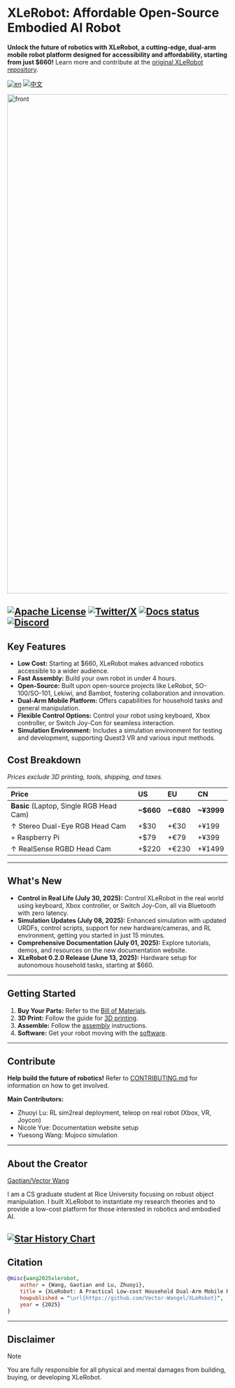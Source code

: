 # XLeRobot: Affordable Open-Source Embodied AI Robot

**Unlock the future of robotics with XLeRobot, a cutting-edge, dual-arm mobile robot platform designed for accessibility and affordability, starting from just $660!**  Learn more and contribute at the [original XLeRobot repository](https://github.com/Vector-Wangel/XLeRobot).

[![en](https://img.shields.io/badge/lang-en-blue.svg)](README.md)
[![中文](https://img.shields.io/badge/lang-中文-brown.svg)](README_CN.md)

<a href="https://xlerobot.readthedocs.io/en/latest/index.html">
  <img width="1725" height="1140" alt="front" src="https://github.com/user-attachments/assets/f9c454ee-2c46-42b4-a5d7-88834a1c95ab" />
</a>

[![Apache License](https://img.shields.io/badge/License-Apache%202.0-blue.svg)](https://opensource.org/licenses/Apache-2.0)
[![Twitter/X](https://img.shields.io/twitter/follow/VectorWang?style=social)](https://twitter.com/VectorWang2)
[![Docs status](https://img.shields.io/badge/docs-passing-brightgreen.svg)](https://xlerobot.readthedocs.io/en/latest/)
[![Discord](https://img.shields.io/badge/Discord-XLeRobot-7289da?style=flat&logo=discord&logoColor=white)](https://discord.gg/bjZveEUh6F)
---

## Key Features

*   **Low Cost:** Starting at $660, XLeRobot makes advanced robotics accessible to a wider audience.
*   **Fast Assembly:** Build your own robot in under 4 hours.
*   **Open-Source:** Built upon open-source projects like LeRobot, SO-100/SO-101, Lekiwi, and Bambot, fostering collaboration and innovation.
*   **Dual-Arm Mobile Platform:** Offers capabilities for household tasks and general manipulation.
*   **Flexible Control Options:** Control your robot using keyboard, Xbox controller, or Switch Joy-Con for seamless interaction.
*   **Simulation Environment:** Includes a simulation environment for testing and development, supporting Quest3 VR and various input methods.

## Cost Breakdown

*Prices exclude 3D printing, tools, shipping, and taxes.*

| Price                  | US     | EU     | CN      |
| :--------------------- | :----- | :----- | :------ |
| **Basic** (Laptop, Single RGB Head Cam) | **~$660** | **~€680** | **~¥3999** |
| ↑ Stereo Dual-Eye RGB Head Cam | +$30   | +€30   | +¥199   |
| + Raspberry Pi         | +$79   | +€79   | +¥399   |
| ↑ RealSense RGBD Head Cam | +$220  | +€230  | +¥1499  |

---

## What's New

*   **Control in Real Life (July 30, 2025):** Control XLeRobot in the real world using keyboard, Xbox controller, or Switch Joy-Con, all via Bluetooth with zero latency.
*   **Simulation Updates (July 08, 2025):** Enhanced simulation with updated URDFs, control scripts, support for new hardware/cameras, and RL environment, getting you started in just 15 minutes.
*   **Comprehensive Documentation (July 01, 2025):** Explore tutorials, demos, and resources on the new documentation website.
*   **XLeRobot 0.2.0 Release (June 13, 2025):**  Hardware setup for autonomous household tasks, starting at $660.

---

## Getting Started

1.  **Buy Your Parts:** Refer to the [Bill of Materials](https://xlerobot.readthedocs.io/en/latest/hardware/getting_started/material.html).
2.  **3D Print:** Follow the guide for [3D printing](https://xlerobot.readthedocs.io/en/latest/hardware/getting_started/3d.html).
3.  **Assemble:**  Follow the [assembly](https://xlerobot.readthedocs.io/en/latest/hardware/getting_started/assemble.html) instructions.
4.  **Software:**  Get your robot moving with the [software](https://xlerobot.readthedocs.io/en/latest/software/index.html).

---

## Contribute

**Help build the future of robotics!**  Refer to [CONTRIBUTING.md](CONTRIBUTING.md) for information on how to get involved.

**Main Contributors:**

*   Zhuoyi Lu: RL sim2real deployment, teleop on real robot (Xbox, VR, Joycon)
*   Nicole Yue: Documentation website setup
*   Yuesong Wang: Mujoco simulation

---

## About the Creator

[Gaotian/Vector Wang](https://vector-wangel.github.io/)

I am a CS graduate student at Rice University focusing on robust object manipulation. I built XLeRobot to instantiate my research theories and to provide a low-cost platform for those interested in robotics and embodied AI.

[![Star History Chart](https://api.star-history.com/svg?repos=Vector-Wangel/XLeRobot&type=Timeline)](https://star-history.com/#Vector-Wangel/XLeRobot&Timeline)
---

## Citation

```bibtex
@misc{wang2025xlerobot,
    author = {Wang, Gaotian and Lu, Zhuoyi},
    title = {XLeRobot: A Practical Low-cost Household Dual-Arm Mobile Robot Design for General Manipulation},
    howpublished = "\url{https://github.com/Vector-Wangel/XLeRobot}",
    year = {2025}
}
```
---

## Disclaimer

> [!NOTE]
> You are fully responsible for all physical and mental damages from building, buying, or developing XLeRobot.